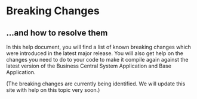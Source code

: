 # Breaking Changes
## ...and how to resolve them
In this help document, you will find a list of known breaking changes which were introduced in the latest major release. You will also get help on the changes you need to do to your code to make it compile again against the latest version of the Business Central System Application and Base Application.

(The breaking changes are currently being identified. We will update this site with help on this topic very soon.)
